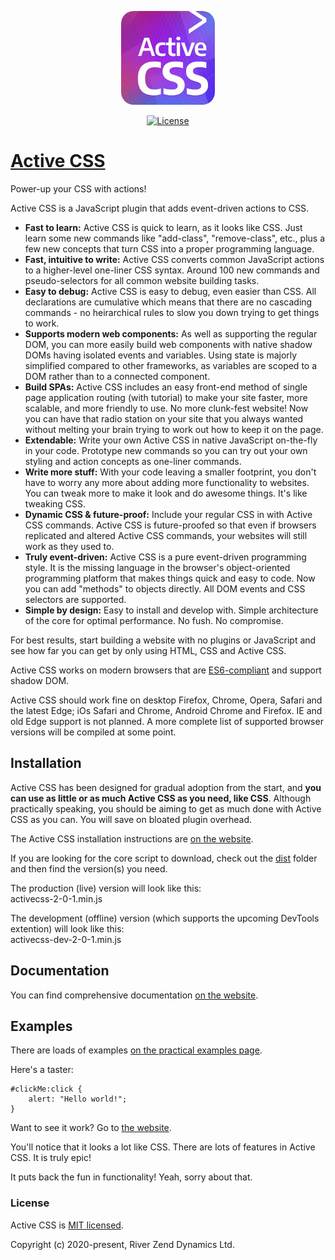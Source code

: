 <p align="center"><a href="https://activecss.org" target="_blank" rel="noopener noreferrer"><img src="https://github.com/Active-CSS/active-css/raw/master/logo/activecss-150.jpg" alt="Active CSS Logo" style="border-radius: 20px;"></a></p>
<p align="center">
  <a href="https://github.com/Active-CSS/active-css/blob/master/LICENSE"><img src="https://img.shields.io/badge/License-MIT-green.svg" alt="License"></a>
</p>

# [Active CSS](https://activecss.org/)

Power-up your CSS with actions!

Active CSS is a JavaScript plugin that adds event-driven actions to CSS.

* **Fast to learn:** Active CSS is quick to learn, as it looks like CSS. Just learn some new commands like "add-class", "remove-class", etc., plus a few new concepts that turn CSS into a proper programming language.
* **Fast, intuitive to write:** Active CSS converts common JavaScript actions to a higher-level one-liner CSS syntax. Around 100 new commands and pseudo-selectors for all common website building tasks.
* **Easy to debug:** Active CSS is easy to debug, even easier than CSS. All declarations are cumulative which means that there are no cascading commands - no heirarchical rules to slow you down trying to get things to work.
* **Supports modern web components:** As well as supporting the regular DOM, you can more easily build web components with native shadow DOMs having isolated events and variables. Using state is majorly simplified compared to other frameworks, as variables are scoped to a DOM rather than to a connected component.
* **Build SPAs:** Active CSS includes an easy front-end method of single page application routing (with tutorial) to make your site faster, more scalable, and more friendly to use. No more clunk-fest website! Now you can have that radio station on your site that you always wanted without melting your brain trying to work out how to keep it on the page.
* **Extendable:** Write your own Active CSS in native JavaScript on-the-fly in your code. Prototype new commands so you can try out your own styling and action concepts as one-liner commands.
* **Write more stuff:** With your code leaving a smaller footprint, you don't have to worry any more about adding more functionality to websites. You can tweak more to make it look and do awesome things. It's like tweaking CSS.
* **Dynamic CSS & future-proof:** Include your regular CSS in with Active CSS commands. Active CSS is future-proofed so that even if browsers replicated and altered Active CSS commands, your websites will still work as they used to.
* **Truly event-driven:** Active CSS is a pure event-driven programming style. It is the missing language in the browser's object-oriented programming platform that makes things quick and easy to code. Now you can add "methods" to objects directly. All DOM events and CSS selectors are supported.
* **Simple by design:** Easy to install and develop with. Simple architecture of the core for optimal performance. No fush. No compromise.

For best results, start building a website with no plugins or JavaScript and see how far you can get by only using HTML, CSS and Active CSS.

Active CSS works on modern browsers that are [ES6-compliant](http://kangax.github.io/compat-table/es6/) and support shadow DOM.

Active CSS should work fine on desktop Firefox, Chrome, Opera, Safari and the latest Edge; iOs Safari and Chrome, Android Chrome and Firefox. IE and old Edge support is not planned. A more complete list of supported browser versions will be compiled at some point.

## Installation

Active CSS has been designed for gradual adoption from the start, and **you can use as little or as much Active CSS as you need, like CSS**. Although practically speaking, you should be aiming to get as much done with Active CSS as you can. You will save on bloated plugin overhead.

The Active CSS installation instructions are [on the website](https://activecss.org/manual/installation.html).

If you are looking for the core script to download, check out the [dist](https://github.com/Active-CSS/active-css/tree/master/dist) folder and then find the version(s) you need.

The production (live) version will look like this:<br>
activecss-2-0-1.min.js

The development (offline) version (which supports the upcoming DevTools extention) will look like this:<br>
activecss-dev-2-0-1.min.js

## Documentation

You can find comprehensive documentation [on the website](https://activecss.org).

## Examples

There are loads of examples [on the practical examples page](https://activecss.org/manual/practical-examples.html).

Here's a taster:

```
#clickMe:click {
    alert: "Hello world!";
}
```

Want to see it work? Go to [the website](https://activecss.org).

You'll notice that it looks a lot like CSS. There are lots of features in Active CSS. It is truly epic!

It puts back the fun in functionality! Yeah, sorry about that.

### License

Active CSS is [MIT licensed](./LICENSE).

Copyright (c) 2020-present, River Zend Dynamics Ltd.

